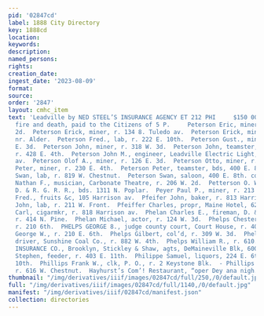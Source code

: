 ```yaml
---
pid: '02847cd'
label: 1888 City Directory
key: 1888cd
location: 
keywords: 
description: 
named_persons: 
rights: 
creation_date: 
ingest_date: '2023-08-09'
format: 
source: 
order: '2847'
layout: cmhc_item
text: 'Leadville by NED STEEL’S INSURANCE AGENCY ET 212 PHI     $150 000 osses by
  fire and death, paid to the Citizens of 5 P.     Peterson Eric, miner, r. 433 E.
  2d.  Peterson Erick, miner, r. 134 8. Tuledo av.  Peterson Erick, miner, r. Elm,
  nr. Alder.  Peterson Fred., lab, r. 222 E. 10th.  Peterson Gust., miner, r. 126
  E. 3d.  Peterson John, miner, r. 318 W. 3d.  Peterson John, teamster, A. Henderson,
  r. 428 E. 4th.  Peterson John M., engineer, Leadville Electric Light, r. 124 Harrison
  av.  Peterson Olof A., miner, r. 126 E. 3d.  Peterson Otto, miner, r. 120 E. 3d.  Peterson
  Peter, miner, r. 230 E. 4th.  Peterson Peter, teamster, bds, 400 E. 8th.  Peterson
  Swan, lab, r. 819 W. Chestnut.  Peterson Swan, saloon, 400 E. 8th. cor. Hazel.  Pettengill
  Nathan F., musician, Carbonate Theatre, r. 206 W. 2d.  Petterson O. W., yard foreman,
  D. & R. G. R. R., bds. 1311 N. Poplar.  Peyer Paul P., miner, r. 213 E. 8th.  Pfannenschmid
  Fred., fruits &c, 105 Harrison av.  Pfeifer John, baker, r. 813 Harrison av.  Pfeifer
  John, lab, r. 211 W. Front.  Pfeiffer Charles, propr, Maine Hotel, 622 E. 5th.  Pflugradt
  Carl, cigarmkr, r. 818 Harrison av.  Phelan Charles E., fireman, D. & R. G. R. R.,
  r. 414 N. Pine.  Phelan Michael, actor, r. 124 W. 3d.  Phelps Chester C., candymkr,
  r. 210 6th.  PHELPS GEORGE 8., judge county court, Court House, r. 400 W. 8th.  Phelps
  George W., r. 210 E. 6th.  Phelps Gilbert, col’d, r. 309 W. 3d.  Phelps William,
  driver, Sunshine Coal Co., r. 882 W. 4th.  Phelps William R., r. 610. Harrison av.  PHENIX
  INSURANCE CO., Brooklyn, Stickley & Shaw, agts, DeMaineville Blk, 600 Harrison av.  Philbrick
  Stephen, feeder, r. 403 E. 11th.  Philippe Samuel, liquors, 224 E. 6th, r. 221 EF.
  10th.  Phillips Frank W., clk, P. O., r. 2 Keystone Blk.  - Phillips George, lab.,
  r. 616 W. Chestnut.  Hayhurst’s Com’! Restaurant, “oper Dey ana nigh.”       '
thumbnail: "/img/derivatives/iiif/images/02847cd/full/250,/0/default.jpg"
full: "/img/derivatives/iiif/images/02847cd/full/1140,/0/default.jpg"
manifest: "/img/derivatives/iiif/02847cd/manifest.json"
collection: directories
---
```

